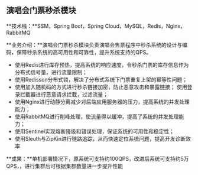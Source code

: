 ## 演唱会门票秒杀模块

**技术栈：**SSM，Spring Boot，Spring Cloud，MySQL，Redis，Nginx，RabbitMQ

**业务介绍：**演唱会门票秒杀模块负责演唱会售票程序中秒杀系统的设计与编码，保障秒杀系统的高可用性和可靠性，提升系统支持的QPS。 

- 使用Redis进行库存预热，提高系统的响应速度，令秒杀门票的库存信息作为分布式信号量，进行流量限制； 
- 使用Redisson分布式锁，解决了分布式系统下门票重复上架的幂等性问题；
- 使用加入随机码的方式进行秒杀链接加密，防止恶意攻击和暴露链接； 使用登录拦截器进行恶意请求拦截，过滤流量； 
- 使用Nginx进行动静分离减少对后端应用服务器的压力，提高系统的并发处理能力； 
- 使用RabbitMQ进行削峰处理，使流量得以缓冲，提高了系统的并发处理能力； 
- 使用Sentinel实现熔断降级和错误处理，保证系统的可用性和稳定性； 
- 使用Sleuth与ZipKin进行链路追踪，从而快速定位系统问题，提高开发诊断效率 

**成果：**单机部署情况下，原系统可支持约100QPS，改进后系统可支持约5万QPS，，进行集群后可根据集群数量进一步提升性能

